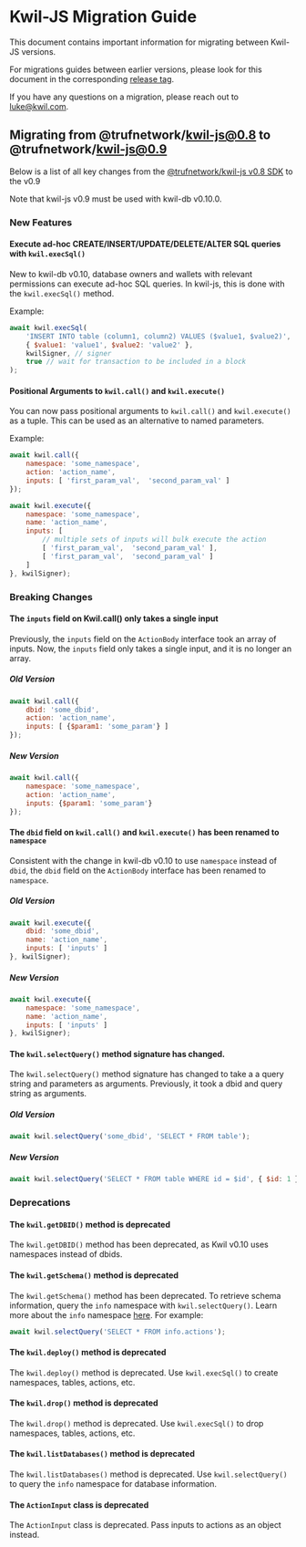# Kwil-JS Migration Guide

This document contains important information for migrating between Kwil-JS versions.

For migrations guides between earlier versions, please look for this document in the corresponding [release tag](https://github.com/trufnetwork/kwil-js/tags).

If you have any questions on a migration, please reach out to luke@kwil.com.

## Migrating from @trufnetwork/kwil-js@0.8 to @trufnetwork/kwil-js@0.9

Below is a list of all key changes from the [@trufnetwork/kwil-js v0.8 SDK](https://github.com/trufnetwork/kwil-js/releases/tag/v0.8.6) to the v0.9

Note that kwil-js v0.9 must be used with kwil-db v0.10.0.

### New Features

#### Execute ad-hoc CREATE/INSERT/UPDATE/DELETE/ALTER SQL queries with `kwil.execSql()`

New to kwil-db v0.10, database owners and wallets with relevant permissions can execute ad-hoc SQL queries. In kwil-js, this is done with the `kwil.execSql()` method.

Example:

```javascript
await kwil.execSql(
    'INSERT INTO table (column1, column2) VALUES ($value1, $value2)', 
    { $value1: 'value1', $value2: 'value2' },
    kwilSigner, // signer 
    true // wait for transaction to be included in a block
);
```

#### Positional Arguments to `kwil.call()` and `kwil.execute()`

You can now pass positional arguments to `kwil.call()` and `kwil.execute()` as a tuple. This can be used as an alternative to named parameters.

Example:

```javascript
await kwil.call({
    namespace: 'some_namespace',
    action: 'action_name',
    inputs: [ 'first_param_val',  'second_param_val' ]
});

await kwil.execute({
    namespace: 'some_namespace',
    name: 'action_name',
    inputs: [
        // multiple sets of inputs will bulk execute the action
        [ 'first_param_val',  'second_param_val' ],
        [ 'first_param_val',  'second_param_val' ]
    ]
}, kwilSigner);
```

### Breaking Changes

#### The `inputs` field on Kwil.call() only takes a single input

Previously, the `inputs` field on the `ActionBody` interface took an array of inputs. Now, the `inputs` field only takes a single input, and it is no longer an array.

##### Old Version

```javascript
await kwil.call({
    dbid: 'some_dbid',
    action: 'action_name',
    inputs: [ {$param1: 'some_param'} ]
});
```

##### New Version

```javascript
await kwil.call({
    namespace: 'some_namespace',
    action: 'action_name',
    inputs: {$param1: 'some_param'}
});
```

#### The `dbid` field on `kwil.call()` and `kwil.execute()` has been renamed to `namespace`

Consistent with the change in kwil-db v0.10 to use `namespace` instead of `dbid`, the `dbid` field on the `ActionBody` interface has been renamed to `namespace`.

##### Old Version

```javascript
await kwil.execute({
    dbid: 'some_dbid',
    name: 'action_name',
    inputs: [ 'inputs' ]
}, kwilSigner);
```

##### New Version

```javascript
await kwil.execute({
    namespace: 'some_namespace',
    name: 'action_name',
    inputs: [ 'inputs' ]
}, kwilSigner);
```

#### The `kwil.selectQuery()` method signature has changed.

The `kwil.selectQuery()` method signature has changed to take a a query string and parameters as arguments. Previously, it took a dbid and query string as arguments.

##### Old Version

```javascript
await kwil.selectQuery('some_dbid', 'SELECT * FROM table');
```

##### New Version

```javascript
await kwil.selectQuery('SELECT * FROM table WHERE id = $id', { $id: 1 });
```

### Deprecations

#### The `kwil.getDBID()` method is deprecated

The `kwil.getDBID()` method has been deprecated, as Kwil v0.10 uses namespaces instead of dbids.

#### The `kwil.getSchema()` method is deprecated

The `kwil.getSchema()` method has been deprecated. To retrieve schema information, query the `info` namespace with `kwil.selectQuery()`. Learn more about the `info` namespace [here](https://prerelease.kwil.com/docs/language/info-namespace/). For example:

```javascript
await kwil.selectQuery('SELECT * FROM info.actions');
```

#### The `kwil.deploy()` method is deprecated

The `kwil.deploy()` method is deprecated. Use `kwil.execSql()` to create namespaces, tables, actions, etc.

#### The `kwil.drop()` method is deprecated

The `kwil.drop()` method is deprecated. Use `kwil.execSql()` to drop namespaces, tables, actions, etc.

#### The `kwil.listDatabases()` method is deprecated

The `kwil.listDatabases()` method is deprecated. Use `kwil.selectQuery()` to query the `info` namespace for database information.

#### The `ActionInput` class is deprecated

The `ActionInput` class is deprecated. Pass inputs to actions as an object instead.
